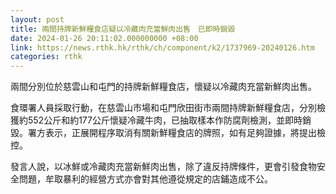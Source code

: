 ```yaml
---
layout: post
title: 兩間持牌新鮮糧食店疑以冷藏肉充當鮮肉出售　已即時銷毀
date: 2024-01-26 20:11:02.000000000 +08:00
link: https://news.rthk.hk/rthk/ch/component/k2/1737969-20240126.htm
categories: rthk
---
```


兩間分別位於慈雲山和屯門的持牌新鮮糧食店，懷疑以冷藏肉充當新鮮肉出售。

食環署人員採取行動，在慈雲山市場和屯門欣田街市兩間持牌新鮮糧食店，分別檢獲約552公斤和約177公斤懷疑冷藏牛肉，已抽取樣本作防腐劑檢測，並即時銷毀。署方表示，正展開程序取消有關新鮮糧食店的牌照，如有足夠證據，將提出檢控。

發言人說，以冰鮮或冷藏肉充當新鮮肉出售，除了違反持牌條件，更會引發食物安全問題，牟取暴利的經營方式亦會對其他遵從規定的店鋪造成不公。
